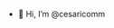 - 👋 Hi, I’m @cesaricomm


<!---
cesaricomm/cesaricomm is a ✨ special ✨ repository because its `README.md` (this file) appears on your GitHub profile.
You can click the Preview link to take a look at your changes.
--->
